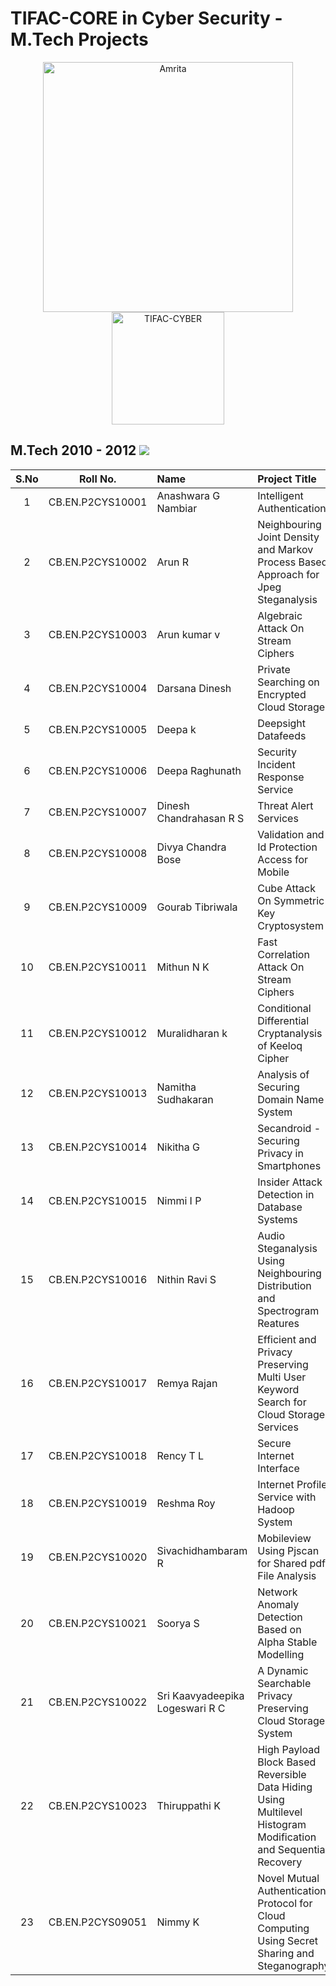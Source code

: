 # TIFAC-CORE in Cyber Security - M.Tech Projects

<p align="center">
    <img src="https://amrita-tifac-cyber-blockchain.github.io/Amrita-TIFAC-Cyber-Blockchain/AVV_PNG.png" alt ="Amrita" width="400" />
    <img src="https://amrita-tifac-cyber-blockchain.github.io/Amrita-TIFAC-Cyber-Blockchain/TIFAC-CORE_in_Cyber_Security.png" alt ="TIFAC-CYBER" width="180" />
</p>

## M.Tech 2010 - 2012 ![](https://img.shields.io/badge/-Completed-darkgreen)  

| S.No | Roll No. | Name | Project Title | 
|:----:|:-----------:|:----|:----|
| 1 | CB.EN.P2CYS10001  | Anashwara G Nambiar | Intelligent Authentication | 
| 2 |  CB.EN.P2CYS10002  | Arun R | Neighbouring Joint Density and Markov Process Based Approach for Jpeg Steganalysis | 
| 3 |  CB.EN.P2CYS10003 | Arun kumar v | Algebraic Attack On Stream Ciphers | 
| 4 |  CB.EN.P2CYS10004 | Darsana Dinesh | Private Searching on Encrypted Cloud Storage | 
| 5 | CB.EN.P2CYS10005  | Deepa k | Deepsight Datafeeds | 
| 6 |  CB.EN.P2CYS10006 | Deepa Raghunath | Security Incident Response Service | 
| 7 |  CB.EN.P2CYS10007  | Dinesh Chandrahasan R S | Threat Alert Services | 
| 8 |  CB.EN.P2CYS10008  | Divya Chandra Bose | Validation and Id Protection Access for Mobile | 
| 9 |  CB.EN.P2CYS10009 | Gourab Tibriwala | Cube Attack On Symmetric Key Cryptosystem | 
| 10 |  CB.EN.P2CYS10011  | Mithun N K | Fast Correlation Attack On Stream Ciphers | 
| 11 | CB.EN.P2CYS10012 | Muralidharan k | Conditional Differential Cryptanalysis of Keeloq Cipher | 
| 12 | CB.EN.P2CYS10013  | Namitha Sudhakaran | Analysis of Securing Domain Name System | 
| 13 |  CB.EN.P2CYS10014 | Nikitha G | Secandroid - Securing Privacy in Smartphones | 
| 14 | CB.EN.P2CYS10015 | Nimmi I P | Insider Attack Detection in Database Systems | 
| 15 |  CB.EN.P2CYS10016 | Nithin Ravi S | Audio Steganalysis Using Neighbouring Distribution and Spectrogram Reatures | 
| 16 |  CB.EN.P2CYS10017 | Remya Rajan | Efficient and Privacy Preserving Multi User Keyword Search for Cloud Storage Services  | 
| 17 |  CB.EN.P2CYS10018 | Rency T L | Secure Internet Interface | 
| 18 |  CB.EN.P2CYS10019  | Reshma Roy | Internet Profile Service with Hadoop System | 
| 19 | CB.EN.P2CYS10020 | Sivachidhambaram R | Mobileview Using Pjscan for Shared pdf File Analysis | 
| 20 |  CB.EN.P2CYS10021  | Soorya S | Network Anomaly Detection Based on Alpha Stable Modelling | 
| 21 |  CB.EN.P2CYS10022 | Sri Kaavyadeepika Logeswari R C  | A Dynamic Searchable Privacy Preserving Cloud Storage System | 
| 22 |  CB.EN.P2CYS10023 | Thiruppathi K | High Payload Block Based Reversible Data Hiding Using Multilevel Histogram Modification and Sequential Recovery | 
| 23 | CB.EN.P2CYS09051 | Nimmy K | Novel Mutual Authentication Protocol for Cloud Computing Using Secret Sharing and Steganography | 

